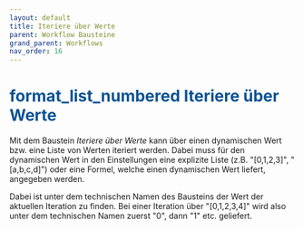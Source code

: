 ```yaml
---
layout: default
title: Iteriere über Werte
parent: Workflow Bausteine
grand_parent: Workflows
nav_order: 16
---
```


# <span style="color:#0b5394"><span class="material-icons">format_list_numbered</span> **Iteriere über Werte**</span>

Mit dem Baustein *Iteriere über Werte* kann über einen dynamischen Wert bzw. eine Liste von Werten iteriert werden.
Dabei muss für den dynamischen Wert in den Einstellungen eine explizite Liste (z.B. "[0,1,2,3]", "[a,b,c,d]") oder eine 
Formel, welche einen dynamischen Wert liefert, angegeben werden.

Dabei ist unter dem technischen Namen des Bausteins der Wert der aktuellen Iteration zu finden.
Bei einer Iteration über "[0,1,2,3,4]" wird also unter dem technischen Namen zuerst "0", dann "1" etc. 
geliefert.